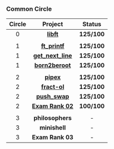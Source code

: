 ### Common Circle
| Circle | Project | Status |
|:------:|:-------:|:------:|
| 0 | [**libft**](./libft) | **125/100** |
|||
| 1 | [**ft_printf**](./ft_printf) | **125/100**  |
| 1 | [**get_next_line**](./get_next_line) | **125/100**|
| 1 | [**born2beroot**](./Born2beroot) | **125/100** |
|||
| 2 | [**pipex**](./pipex) | **125/100** |
| 2 | [**fract-ol**](./fract-ol) | **125/100** |
| 2 | [**push_swap**](./push_swap) | **125/100** |
| 2 | [**Exam Rank 02**](./exam_rank_02) | **100/100** |
|||
| 3 | **philosophers**| - |
| 3 | **minishell** | - |
| 3 | **Exam Rank 03** | - |
